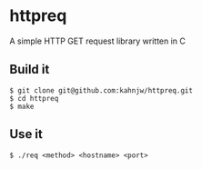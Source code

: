 # httpreq

A simple HTTP GET request library written in C

## Build it

```
$ git clone git@github.com:kahnjw/httpreq.git
$ cd httpreq
$ make
```

## Use it

```
$ ./req <method> <hostname> <port>
```

